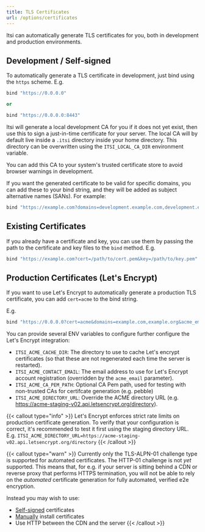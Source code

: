 ```yaml
---
title: TLS Certificates
url: /options/certificates
---
```


Itsi can automatically generate TLS certificates for you, both in development and production environments.

## Development / Self-signed
To automatically generate a TLS certificate in development, just bind using the `https` scheme.
E.g.
```ruby {filename=Itsi.rb}
bind "https://0.0.0.0"

or

bind "https://0.0.0.0:8443"
```
Itsi will generate a local development CA for you if it does not yet exist, then use this to
sign a just-in-time certificate for your server.
The local CA will by default live inside a `.itsi` directory inside your home directory.
This directory can be overwritten using the `ITSI_LOCAL_CA_DIR` environment variable.

You can add this CA to your system's trusted certificate store to avoid browser warnings in development.

If you want the generated certificate to be valid for specific domains, you can add these to your bind string, and they will be added as subject alternative names (SANs). For example:

```ruby {filename=Itsi.rb}
bind "https://example.com?domains=development.example.com,development.example.org"
```
## Existing Certificates
If you already have a certificate and key, you can use them by passing the path to the certificate and key files to the `bind` method.
E.g.
```ruby {filename=Itsi.rb}
bind "https://example.com?cert=/path/to/cert.pem&key=/path/to/key.pem"
```

## Production Certificates (Let's Encrypt)
If you want to use Let's Encrypt to automatically generate a production TLS certificate, you can add `cert=acme` to the bind string.

E.g.
```ruby {filename=Itsi.rb}
bind "https://0.0.0.0?cert=acme&domains=example.com,example.org&acme_email=you@example.com"
```

You can provide several ENV variables to configure further configure the Let's Encrypt integration:
- `ITSI_ACME_CACHE_DIR`: The directory to use to cache Let's encrypt certificates (so that these are not regenerated each time the server is restarted).
- `ITSI_ACME_CONTACT_EMAIL`: The email address to use for Let's Encrypt account registration (overridden by the `acme_email` parameter).
- `ITSI_ACME_CA_PEM_PATH`: Optional CA Pem path, used for testing with non-trusted CAs for certifcate generation (e.g. pebble)
- `ITSI_ACME_DIRECTORY_URL`: Override the ACME directory URL (e.g. https://acme-staging-v02.api.letsencrypt.org/directory).

{{< callout type="info" >}}
Let's Encrypt enforces strict rate limits on production certificate generation. To verify that your configuration is correct, it's recommended to test it first using the staging directory URL. E.g.
`ITSI_ACME_DIRECTORY_URL=https://acme-staging-v02.api.letsencrypt.org/directory`
{{< /callout >}}


{{< callout type="warn" >}}
Currently only the TLS-ALPN-01 challenge type is supported for automated certificates.
The HTTP-01 challenge is not *yet* supported. This means that, for e.g. if your server is sitting behind a CDN or reverse proxy that performs HTTPS termination, you will not be able to rely on the *automated* certificate generation for fully automated, verified e2e encryption.

Instead you may wish to use:
* [Self-signed](#development--self-signed) certificates
* [Manually](#existing-certificates) install certificates
* Use HTTP between the CDN and the server
{{< /callout >}}
